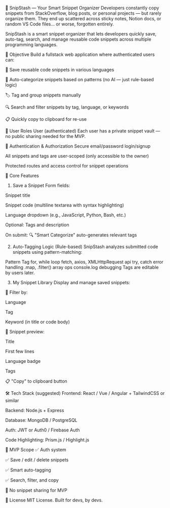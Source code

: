 🚀 SnipStash — Your Smart Snippet Organizer
Developers constantly copy snippets from StackOverflow, blog posts, or personal projects — but rarely organize them. They end up scattered across sticky notes, Notion docs, or random VS Code files… or worse, forgotten entirely.

SnipStash is a smart snippet organizer that lets developers quickly save, auto-tag, search, and manage reusable code snippets across multiple programming languages.

🎯 Objective
Build a fullstack web application where authenticated users can:

💾 Save reusable code snippets in various languages

🧠 Auto-categorize snippets based on patterns (no AI — just rule-based logic)

🏷️ Tag and group snippets manually

🔍 Search and filter snippets by tag, language, or keywords

📋 Quickly copy to clipboard for re-use

👤 User Roles
User (authenticated)
Each user has a private snippet vault — no public sharing needed for the MVP.

🔐 Authentication & Authorization
Secure email/password login/signup

All snippets and tags are user-scoped (only accessible to the owner)

Protected routes and access control for snippet operations

🔧 Core Features
1. Save a Snippet
Form fields:

Snippet title

Snippet code (multiline textarea with syntax highlighting)

Language dropdown (e.g., JavaScript, Python, Bash, etc.)

Optional: Tags and description

On submit: 🔍 "Smart Categorize" auto-generates relevant tags

2. Auto-Tagging Logic (Rule-based)
SnipStash analyzes submitted code snippets using pattern-matching:


Pattern	Tag
for, while	loop
fetch, axios, XMLHttpRequest	api
try, catch	error handling
.map, .filter()	array ops
console.log	debugging
Tags are editable by users later.

3. My Snippet Library
Display and manage saved snippets:

📁 Filter by:

Language

Tag

Keyword (in title or code body)

🧾 Snippet preview:

Title

First few lines

Language badge

Tags

📋 "Copy" to clipboard button

🛠️ Tech Stack (suggested)
Frontend: React / Vue / Angular + TailwindCSS or similar

Backend: Node.js + Express

Database: MongoDB / PostgreSQL

Auth: JWT or Auth0 / Firebase Auth

Code Highlighting: Prism.js / Highlight.js

🚧 MVP Scope
✅ Auth system

✅ Save / edit / delete snippets

✅ Smart auto-tagging

✅ Search, filter, and copy

🚫 No snippet sharing for MVP

📄 License
MIT License.
Built for devs, by devs.
